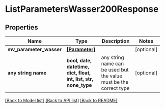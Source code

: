 # ListParametersWasser200Response


## Properties
Name | Type | Description | Notes
------------ | ------------- | ------------- | -------------
**mv_parameter_wasser** | [**[Parameter]**](Parameter.md) |  | [optional] 
**any string name** | **bool, date, datetime, dict, float, int, list, str, none_type** | any string name can be used but the value must be the correct type | [optional]

[[Back to Model list]](../README.md#documentation-for-models) [[Back to API list]](../README.md#documentation-for-api-endpoints) [[Back to README]](../README.md)


